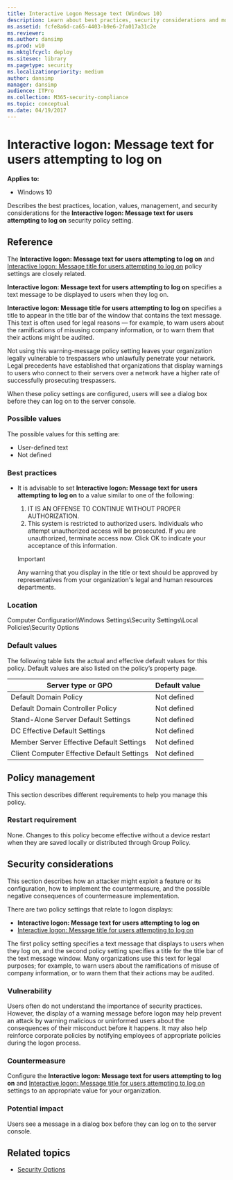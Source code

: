 ```yaml
---
title: Interactive Logon Message text (Windows 10)
description: Learn about best practices, security considerations and more for the security policy setting, Interactive logon Message text for users attempting to log on.
ms.assetid: fcfe8a6d-ca65-4403-b9e6-2fa017a31c2e
ms.reviewer:
ms.author: dansimp
ms.prod: w10
ms.mktglfcycl: deploy
ms.sitesec: library
ms.pagetype: security
ms.localizationpriority: medium
author: dansimp
manager: dansimp
audience: ITPro
ms.collection: M365-security-compliance
ms.topic: conceptual
ms.date: 04/19/2017
---
```


# Interactive logon: Message text for users attempting to log on

**Applies to:**

- Windows 10

Describes the best practices, location, values, management, and security considerations for the **Interactive logon: Message text for users attempting to log on** security policy setting.

## Reference

The **Interactive logon: Message text for users attempting to log on** and [Interactive logon: Message title for users attempting to log on](interactive-logon-message-title-for-users-attempting-to-log-on.md) policy settings are closely related.

**Interactive logon: Message text for users attempting to log on** specifies a text message to be displayed to users when they log on.

**Interactive logon: Message title for users attempting to log on** specifies a title to appear in the title bar of the window that contains the text message. This text is often used for legal reasons — for example, to warn users about the ramifications of misusing company information, or to warn them that their actions might be audited.

Not using this warning-message policy setting leaves your organization legally vulnerable to trespassers who unlawfully penetrate your network. Legal precedents have established that organizations that display warnings to users who connect to their servers over a network have a higher rate of successfully prosecuting trespassers.

When these policy settings are configured, users will see a dialog box before they can log on to the server console.

### Possible values

The possible values for this setting are:

- User-defined text
- Not defined

### Best practices

- It is advisable to set **Interactive logon: Message text for users attempting to log on** to a value similar to one of the following:

  1. IT IS AN OFFENSE TO CONTINUE WITHOUT PROPER AUTHORIZATION.
  2. This system is restricted to authorized users. Individuals who attempt unauthorized access will be prosecuted. If you are unauthorized, terminate access now. Click OK to indicate your acceptance of this information.
    > [!IMPORTANT]
    > Any warning that you display in the title or text should be approved by representatives from your organization's legal and human resources departments.

### Location

Computer Configuration\\Windows Settings\\Security Settings\\Local Policies\\Security Options

### Default values

The following table lists the actual and effective default values for this policy. Default values are also listed on the policy’s property page.

| Server type or GPO | Default value |
| - | - |
| Default Domain Policy| Not defined|
| Default Domain Controller Policy | Not defined|
| Stand-Alone Server Default Settings | Not defined|
| DC Effective Default Settings | Not defined|
| Member Server Effective Default Settings | Not defined|
| Client Computer Effective Default Settings | Not defined|

## Policy management

This section describes different requirements to help you manage this policy.

### Restart requirement

None. Changes to this policy become effective without a device restart when they are saved locally or distributed through Group Policy.

## Security considerations

This section describes how an attacker might exploit a feature or its configuration, how to implement the countermeasure, and the possible negative consequences of countermeasure implementation.

There are two policy settings that relate to logon displays:

- **Interactive logon: Message text for users attempting to log on**
- [Interactive logon: Message title for users attempting to log on](interactive-logon-message-title-for-users-attempting-to-log-on.md)

The first policy setting specifies a text message that displays to users when they log on, and the second policy setting specifies a title for the title bar of the text message window. Many organizations use this text for legal purposes; for example, to warn users about the ramifications of misuse of company information, or to warn them that their actions may be audited.

### Vulnerability

Users often do not understand the importance of security practices. However, the display of a warning message before logon may help prevent an attack by warning malicious or uninformed users about the consequences of their misconduct before it happens. It may also help reinforce corporate policies by notifying employees of appropriate policies during the logon process.

### Countermeasure

Configure the **Interactive logon: Message text for users attempting to log on** and [Interactive logon: Message title for users attempting to log on](interactive-logon-message-title-for-users-attempting-to-log-on.md) settings to an appropriate value for your organization.

### Potential impact

Users see a message in a dialog box before they can log on to the server console.

## Related topics

- [Security Options](security-options.md)
